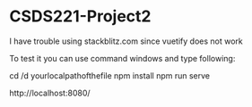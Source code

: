 # CSDS221-Project2

I have trouble using stackblitz.com since vuetify does not work

To test it you can use command windows and type following:

cd /d yourlocalpathofthefile 
npm install
npm run serve 


http://localhost:8080/
